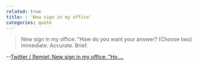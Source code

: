 ```yaml
---
related: true
title: ! 'New sign in my office'
categories: quote
---
```

> New sign in my office: "How do you want your answer? (Choose two) Immediate.
Accurate. Brief.

--[Twitter / Remiel: New sign in my office: "Ho …][1]

[1]: http://twitter.com/Remiel/status/1011461507

